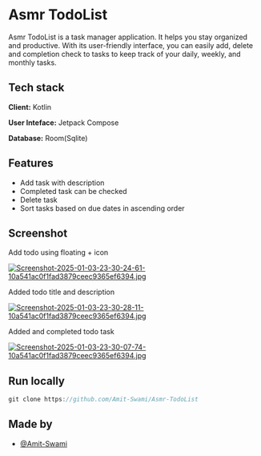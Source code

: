 # Asmr TodoList

Asmr TodoList is a task manager application. It helps you stay organized and productive. With its user-friendly interface, you can easily add, delete and completion check to tasks to keep track of your daily, weekly, and monthly tasks.

## Tech stack

**Client:** Kotlin

**User Inteface:** Jetpack Compose

**Database:** Room(Sqlite)

## Features

- Add task with description
- Completed task can be checked
- Delete task
- Sort tasks based on due dates in ascending order

## Screenshot

Add todo using floating + icon
  
[![Screenshot-2025-01-03-23-30-24-61-10a541ac0f1fad3879ceec9365ef6394.jpg](https://i.postimg.cc/YSKn4DH1/Screenshot-2025-01-03-23-30-24-61-10a541ac0f1fad3879ceec9365ef6394.jpg)](https://postimg.cc/RWdQyRqF)

Added todo title and description

[![Screenshot-2025-01-03-23-30-28-11-10a541ac0f1fad3879ceec9365ef6394.jpg](https://i.postimg.cc/26T2KzBw/Screenshot-2025-01-03-23-30-28-11-10a541ac0f1fad3879ceec9365ef6394.jpg)](https://postimg.cc/344XyQ14)

Added and completed todo task

[![Screenshot-2025-01-03-23-30-07-74-10a541ac0f1fad3879ceec9365ef6394.jpg](https://i.postimg.cc/d314Mz2K/Screenshot-2025-01-03-23-30-07-74-10a541ac0f1fad3879ceec9365ef6394.jpg)](https://postimg.cc/FdMj3CCP)

## Run locally
```javascript
git clone https://github.com/Amit-Swami/Asmr-TodoList
```

## Made by
- [@Amit-Swami](https://github.com/Amit-Swami)
